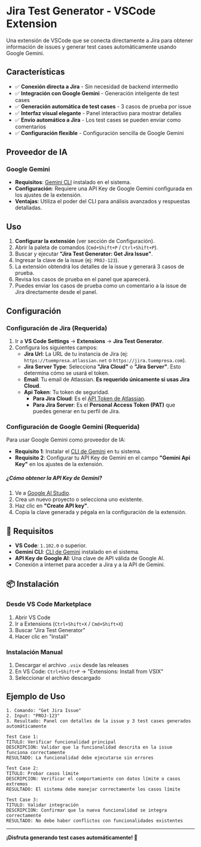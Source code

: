 # Jira Test Generator - VSCode Extension

Una extensión de VSCode que se conecta directamente a Jira para obtener información de issues y generar test cases automáticamente usando Google Gemini.

## Características

- ✅ **Conexión directa a Jira** - Sin necesidad de backend intermedio
- ✅ **Integración con Google Gemini** - Generación inteligente de test cases
- ✅ **Generación automática de test cases** - 3 casos de prueba por issue
- ✅ **Interfaz visual elegante** - Panel interactivo para mostrar detalles
- ✅ **Envío automático a Jira** - Los test cases se pueden enviar como comentarios
- ✅ **Configuración flexible** - Configuración sencilla de Google Gemini

## Proveedor de IA

### Google Gemini
- **Requisitos**: [Gemini CLI](https://ai.google.dev/docs/gemini_cli_quickstart) instalado en el sistema.
- **Configuración**: Requiere una API Key de Google Gemini configurada en los ajustes de la extensión.
- **Ventajas**: Utiliza el poder del CLI para análisis avanzados y respuestas detalladas.

## Uso

1. **Configurar la extensión** (ver sección de Configuración).
2. Abrir la paleta de comandos (`Cmd+Shift+P` / `Ctrl+Shift+P`).
3. Buscar y ejecutar **"Jira Test Generator: Get Jira Issue"**.
4. Ingresar la clave de la issue (ej: `PROJ-123`).
5. La extensión obtendrá los detalles de la issue y generará 3 casos de prueba.
6. Revisa los casos de prueba en el panel que aparecerá.
7. Puedes enviar los casos de prueba como un comentario a la issue de Jira directamente desde el panel.

## Configuración

### Configuración de Jira (Requerida)

1.  Ir a **VS Code Settings** → **Extensions** → **Jira Test Generator**.
2.  Configura los siguientes campos:
    *   **Jira Url**: La URL de tu instancia de Jira (ej: `https://tuempresa.atlassian.net` o `https://jira.tuempresa.com`).
    *   **Jira Server Type**: Selecciona **"Jira Cloud"** o **"Jira Server"**. Esto determina cómo se usará el token.
    *   **Email**: Tu email de Atlassian. **Es requerido únicamente si usas Jira Cloud**.
    *   **Api Token**: Tu token de seguridad.
        *   **Para Jira Cloud**: Es el [API Token de Atlassian](https://id.atlassian.com/manage-profile/security/api-tokens).
        *   **Para Jira Server**: Es el **Personal Access Token (PAT)** que puedes generar en tu perfil de Jira.

### Configuración de Google Gemini (Requerida)

Para usar Google Gemini como proveedor de IA:

-   **Requisito 1**: Instalar el [CLI de Gemini](https://ai.google.dev/docs/gemini_cli_quickstart) en tu sistema.
-   **Requisito 2**: Configurar tu API Key de Gemini en el campo **"Gemini Api Key"** en los ajustes de la extensión.

##### ¿Cómo obtener la API Key de Gemini?

1.  Ve a [Google AI Studio](https://aistudio.google.com/app/apikey).
2.  Crea un nuevo proyecto o selecciona uno existente.
3.  Haz clic en **"Create API key"**.
4.  Copia la clave generada y pégala en la configuración de la extensión.

## 🔧 Requisitos

-   **VS Code**: `1.102.0` o superior.
-   **Gemini CLI**: [CLI de Gemini](https://ai.google.dev/docs/gemini_cli_quickstart) instalado en el sistema.
-   **API Key de Google AI**: Una clave de API válida de Google AI.
-   Conexión a internet para acceder a Jira y a la API de Gemini.

## 📦 Instalación

### Desde VS Code Marketplace
1. Abrir VS Code
2. Ir a Extensions (`Ctrl+Shift+X` / `Cmd+Shift+X`)
3. Buscar "Jira Test Generator"
4. Hacer clic en "Install"

### Instalación Manual
1. Descargar el archivo `.vsix` desde las releases
2. En VS Code: `Ctrl+Shift+P` → "Extensions: Install from VSIX"
3. Seleccionar el archivo descargado

## Ejemplo de Uso

```
1. Comando: "Get Jira Issue"
2. Input: "PROJ-123"
3. Resultado: Panel con detalles de la issue y 3 test cases generados automáticamente

Test Case 1:
TITULO: Verificar funcionalidad principal
DESCRIPCION: Validar que la funcionalidad descrita en la issue funciona correctamente
RESULTADO: La funcionalidad debe ejecutarse sin errores

Test Case 2:
TITULO: Probar casos límite
DESCRIPCION: Verificar el comportamiento con datos límite o casos extremos
RESULTADO: El sistema debe manejar correctamente los casos límite

Test Case 3:
TITULO: Validar integración
DESCRIPCION: Confirmar que la nueva funcionalidad se integra correctamente
RESULTADO: No debe haber conflictos con funcionalidades existentes
```
---

**¡Disfruta generando test cases automáticamente! 🚀**
